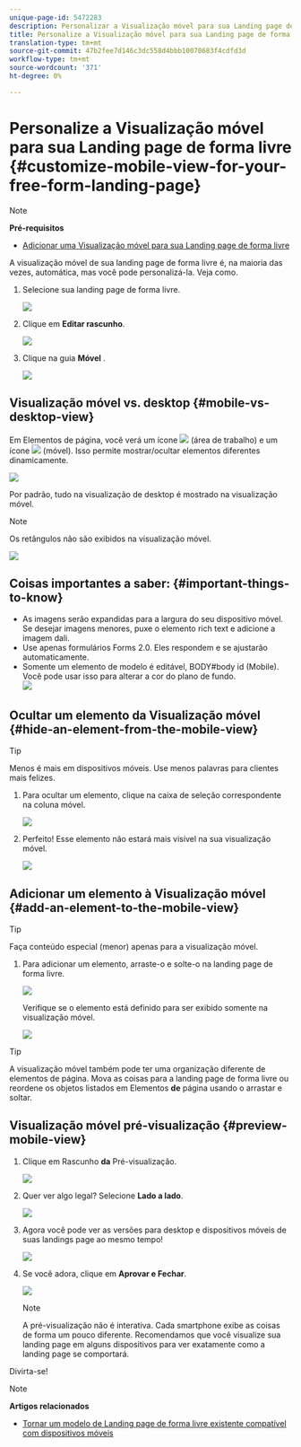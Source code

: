 ```yaml
---
unique-page-id: 5472283
description: Personalizar a Visualização móvel para sua Landing page de forma livre - Documentos do marketing - Documentação do produto
title: Personalize a Visualização móvel para sua Landing page de forma livre
translation-type: tm+mt
source-git-commit: 47b2fee7d146c3dc558d4bbb10070683f4cdfd3d
workflow-type: tm+mt
source-wordcount: '371'
ht-degree: 0%

---
```



# Personalize a Visualização móvel para sua Landing page de forma livre {#customize-mobile-view-for-your-free-form-landing-page}

>[!NOTE]
>
>**Pré-requisitos**
>
>* [Adicionar uma Visualização móvel para sua Landing page de forma livre](add-a-mobile-view-for-your-free-form-landing-page.md)

>



A visualização móvel de sua landing page de forma livre é, na maioria das vezes, automática, mas você pode personalizá-la. Veja como.

1. Selecione sua landing page de forma livre.

   ![](assets/selectlandingapge.jpg)

1. Clique em **Editar rascunho**.

   ![](assets/image2015-1-22-18-3a33-3a12.png)

1. Clique na guia **Móvel** .

   ![](assets/image2015-1-22-18-3a31-3a40.png)

## Visualização móvel vs. desktop {#mobile-vs-desktop-view}

Em Elementos de página, você verá um ícone ![](assets/image2015-1-22-18-3a39-3a53.png) (área de trabalho) e um ícone ![](assets/image2015-1-22-18-3a40-3a31.png) (móvel). Isso permite mostrar/ocultar elementos diferentes dinamicamente.

![](assets/image2015-5-21-15-3a9-3a34.png)

Por padrão, tudo na visualização de desktop é mostrado na visualização móvel.

>[!NOTE]
>
>Os retângulos não são exibidos na visualização móvel.

![](assets/image2015-5-21-15-3a12-3a2.png)

## Coisas importantes a saber:  {#important-things-to-know}

* As imagens serão expandidas para a largura do seu dispositivo móvel. Se desejar imagens menores, puxe o elemento rich text e adicione a imagem dali.
* Use apenas formulários Forms 2.0. Eles respondem e se ajustarão automaticamente.
* Somente um elemento de modelo é editável, BODY#body id (Mobile). Você pode usar isso para alterar a cor do plano de fundo.\
   ![](assets/image2015-5-21-15-3a15-3a47.png)

## Ocultar um elemento da Visualização móvel {#hide-an-element-from-the-mobile-view}

>[!TIP]
>
>Menos é mais em dispositivos móveis. Use menos palavras para clientes mais felizes.

1. Para ocultar um elemento, clique na caixa de seleção correspondente na coluna móvel.

   ![](assets/image2015-5-21-15-3a28-3a17.png)

1. Perfeito! Esse elemento não estará mais visível na sua visualização móvel.

   ![](assets/image2015-5-21-15-3a30-3a17.png)

## Adicionar um elemento à Visualização móvel {#add-an-element-to-the-mobile-view}

>[!TIP]
>
>Faça conteúdo especial (menor) apenas para a visualização móvel.

1. Para adicionar um elemento, arraste-o e solte-o na landing page de forma livre.

   ![](assets/image2015-5-21-15-3a32-3a22.png)

   Verifique se o elemento está definido para ser exibido somente na visualização móvel.

   ![](assets/image2015-5-21-15-3a35-3a29.png)

>[!TIP]
>
>A visualização móvel também pode ter uma organização diferente de elementos de página. Mova as coisas para a landing page de forma livre ou reordene os objetos listados em Elementos **de** página usando o arrastar e soltar.

## Visualização móvel pré-visualização {#preview-mobile-view}

1. Clique em Rascunho **da** Pré-visualização.

   ![](assets/image2015-5-21-15-3a36-3a35.png)

1. Quer ver algo legal? Selecione **Lado a lado**.

   ![](assets/image2015-1-22-20-3a2-3a15.png)

1. Agora você pode ver as versões para desktop e dispositivos móveis de suas landings page ao mesmo tempo!

   ![](assets/image2015-1-22-20-3a3-3a22.png)

1. Se você adora, clique em **Aprovar e Fechar**.

   ![](assets/image2015-1-22-20-3a5-3a36.png)

   >[!NOTE]
   >
   >A pré-visualização não é interativa. Cada smartphone exibe as coisas de forma um pouco diferente. Recomendamos que você visualize sua landing page em alguns dispositivos para ver exatamente como a landing page se comportará.

Divirta-se!

>[!NOTE]
>
>**Artigos relacionados**
>
>* [Tornar um modelo de Landing page de forma livre existente compatível com dispositivos móveis](../../../../product-docs/demand-generation/landing-pages/landing-page-templates/make-an-existing-free-form-landing-page-template-mobile-compatible.md)

>



